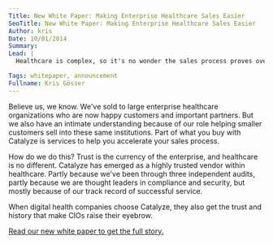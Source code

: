 ```yaml
---
Title: New White Paper: Making Enterprise Healthcare Sales Easier
SeoTitle: New White Paper: Making Enterprise Healthcare Sales Easier
Author: kris
Date: 10/01/2014
Summary: 
Lead: |
  Healthcare is complex, so it's no wonder the sales process proves overly complicated.

Tags: whitepaper, announcement
Fullname: Kris Gösser
---
```

Believe us, we know. We've sold to large enterprise healthcare organizations who are now happy customers and important partners. But we also have an intimate understanding because of our role helping smaller customers sell into these same institutions. Part of what you buy with Catalyze is services to help you accelerate your sales process.

How do we do this? Trust is the currency of the enterprise, and healthcare is no different. Catalyze has emerged as a highly trusted vendor within healthcare. Partly because we've been through three independent audits, partly because we are thought leaders in compliance and security, but mostly because of our track record of successful service.

When digital health companies choose Catalyze, they also get the trust and history that make CIOs raise their eyebrow.

[Read our new white paper to get the full story.](https://catalyze.io/learn/whitepapers/making-enterprise-healthcare-sales-easier/)
